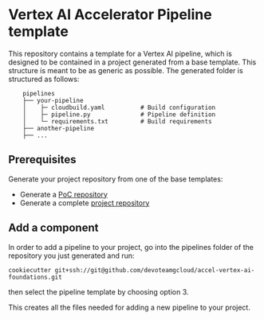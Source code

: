 # Vertex AI Accelerator Pipeline template

This repository contains a template for a Vertex AI pipeline, which is designed to be contained in a project generated from a base template.
This structure is meant to be as generic as possible. The generated folder is structured as follows:

```commandline
    pipelines
    ├── your-pipeline
    │    ├─ cloudbuild.yaml          # Build configuration
    │    ├─ pipeline.py              # Pipeline definition
    │    └─ requirements.txt         # Build requirements
    ├── another-pipeline
    ├── ...
```

## Prerequisites

Generate your project repository from one of the base templates:

* Generate a [PoC repository](./poc/README.md)
* Generate a complete [project repository](./base/README.md)

## Add a component

In order to add a pipeline to your project, go into the pipelines folder of the repository you just generated and run:

```commandline
cookiecutter git+ssh://git@github.com/devoteamgcloud/accel-vertex-ai-foundations.git
```
then select the pipeline template by choosing option 3.

This creates all the files needed for adding a new pipeline to your project.
